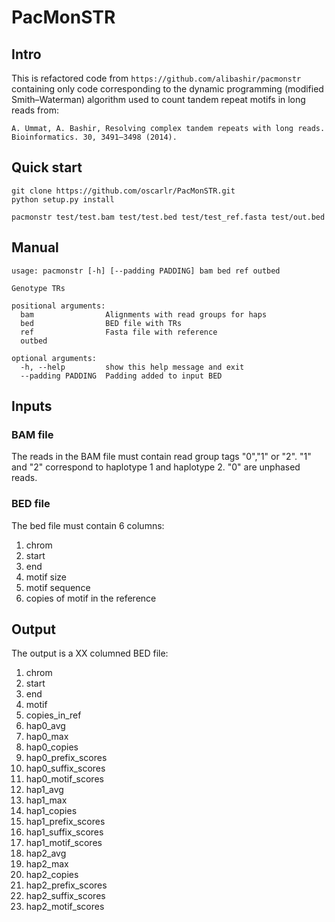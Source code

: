 # PacMonSTR
## Intro
This is refactored code from ```https://github.com/alibashir/pacmonstr``` containing only code corresponding to the dynamic programming (modified Smith–Waterman) algorithm used to count tandem repeat motifs in long reads from:
```
A. Ummat, A. Bashir, Resolving complex tandem repeats with long reads. 
Bioinformatics. 30, 3491–3498 (2014).
```

## Quick start
```
git clone https://github.com/oscarlr/PacMonSTR.git
python setup.py install

pacmonstr test/test.bam test/test.bed test/test_ref.fasta test/out.bed
```

## Manual
```
usage: pacmonstr [-h] [--padding PADDING] bam bed ref outbed

Genotype TRs

positional arguments:
  bam                Alignments with read groups for haps
  bed                BED file with TRs
  ref                Fasta file with reference
  outbed

optional arguments:
  -h, --help         show this help message and exit
  --padding PADDING  Padding added to input BED
  ```
## Inputs
### BAM file
The reads in the BAM file must contain read group tags "0","1" or "2". "1" and "2" correspond to haplotype 1 and haplotype 2. "0" are unphased reads.
### BED file
The bed file must contain 6 columns:
1. chrom
2. start
3. end
4. motif size
5. motif sequence
6. copies of motif in the reference

## Output
The output is a XX columned BED file:
1. chrom
2. start
3. end
4. motif
5. copies_in_ref
6. hap0_avg
7. hap0_max
8. hap0_copies
9. hap0_prefix_scores
10. hap0_suffix_scores
11. hap0_motif_scores
12. hap1_avg
13. hap1_max
14. hap1_copies
15. hap1_prefix_scores
16. hap1_suffix_scores
17. hap1_motif_scores
18. hap2_avg
19. hap2_max
20. hap2_copies
21. hap2_prefix_scores
22. hap2_suffix_scores
23. hap2_motif_scores
